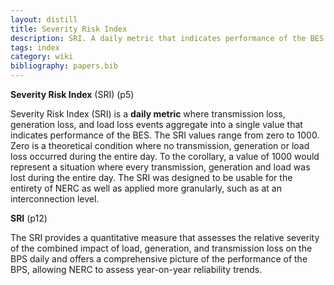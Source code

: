 ```yaml
---
layout: distill
title: Severity Risk Index
description: SRI. A daily metric that indicates performance of the BES.
tags: index
category: wiki
bibliography: papers.bib
---
```


**Severity Risk Index** (SRI) <d-cite key="nerc2020sri"></d-cite> (p5)

Severity Risk Index (SRI) is a **daily metric** where transmission loss, generation loss, and load loss events aggregate into a single value that indicates performance of the BES.
The SRI values range from zero to 1000.
Zero is a theoretical condition where no transmission, generation or load loss occurred during the entire day.
To the corollary, a value of 1000 would represent a situation where every transmission, generation and load was lost during the entire day.
The SRI was designed to be usable for the entirety of NERC as well as applied more granularly, such as at an interconnection level.

**SRI** <d-cite key="nerc2024sor"></d-cite> (p12)

The SRI provides a quantitative measure that assesses the relative severity of the combined impact of load, generation, and transmission loss on the BPS daily and offers a comprehensive picture of the performance of the BPS, allowing NERC to assess year-on-year reliability trends.
